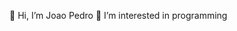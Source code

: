 👋 Hi, I’m Joao Pedro
👀 I’m interested in programming
<!---
Jaogodela/Jaogodela is a ✨ special ✨ repository because its `README.md` (this file) appears on your GitHub profile.
You can click the Preview link to take a look at your changes.
--->
